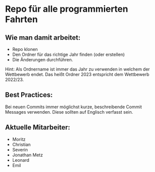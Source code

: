 # Repo für alle programmierten Fahrten
## Wie man damit arbeitet:
  - Repo klonen
  - Den Ordner für das richtige Jahr finden (oder erstellen)
  - Die Änderungen durchführen.

Hint: Als Ordnername ist immer das Jahr zu verwenden in welchem der Wettbewerb endet. Das heißt Ordner 2023 entspricht dem Wettbewerb 2022/23.
## Best Practices:
Bei neuen Commits immer möglichst kurze, beschreibende Commit Messages verwenden. Diese sollten auf Englisch verfasst sein.
## Aktuelle Mitarbeiter:
  - Moritz
  - Christian
  - Severin
  - Jonathan Metz
  - Leonard
  - Emil
